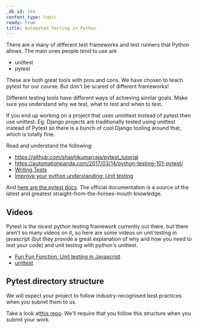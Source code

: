 ```yaml
---
_db_id: 164
content_type: topic
ready: true
title: Automated Testing in Python
---
```


There are a many of different test frameworks and test runners that Python allows. The main ones people tend to use are

- unittest
- pytest

These are both great tools with pros and cons. We have chosen to teach pytest for our course. But don't be scared of different frameworks!

Different testing tools have different ways of achieving similar goals. Make sure you understand why we test, what to test and when to test.

If you end up working on a project that uses unnittest instead of pytest then use unittest. Eg: Django projects are traditionally tested using unittest instead of Pytest so there is a bunch of cool Django tooling around that, which is totally fine.

Read and understand the following:

- https://github.com/shashikumarraja/pytest_tutorial
- https://automationpanda.com/2017/03/14/python-testing-101-pytest/
- [Writing Tests](https://docs.python-guide.org/writing/tests/)
- [Improve your python understanding: Unit testing](https://jeffknupp.com/blog/2013/12/09/improve-your-python-understanding-unit-testing/)

And [here are the pytest docs](https://docs.pytest.org/en/latest/). The official documentation is a source of the latest and greatest straight-from-the-horses-mouth knowledge.

## Videos

Pytest is the nicest python testing framework currently out there, but there aren't so many
videos on it, so here are some videos on unit testing in javascript (but they provide a great explanation of
why and how you need to test your code) and unit testing with python's unittest.

- [Fun Fun Function: Unit testing in Javascript](https://youtu.be/Eu35xM76kKY)
- [unittest](https://www.youtube.com/watch?v=6tNS--WetLI)

## Pytest directory structure

We will expect your project to follow industry-recognised best practices when you submit them to us.

Take a look at[this repo](https://github.com/Umuzi-org/python-pytest-reference-dir-structure). We'll require that you follow this structure when you submit your work.
